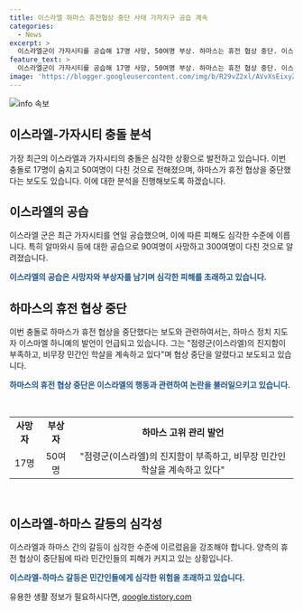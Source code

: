 ```yaml
---
title: 이스라엘 하마스 휴전협상 중단 사태 가자지구 공습 계속
categories:
  - News
excerpt: >
  이스라엘군이 가자시티를 공습해 17명 사망, 50여명 부상. 하마스는 휴전 협상 중단. 이스라엘군, 가자시티 및 칸유니스에 폭격, 90여명 사망, 300여명 부상. 이스라엘, 하마스 두 지휘관 겨냥하며 공습. 하마스, 이스라엘의 휴전 협상 지연과 비무장 민간인 학살 비난. 휴전 앞두고 양측 영구휴전 주장. 이스라엘, 협상안 수정에 추가 요구로 어것장. 
feature_text: >
  이스라엘군이 가자시티를 공습해 17명 사망, 50여명 부상. 하마스는 휴전 협상 중단. 이스라엘군, 가자시티 및 칸유니스에 폭격, 90여명 사망, 300여명 부상. 이스라엘, 하마스 두 지휘관 겨냥하며 공습. 하마스, 이스라엘의 휴전 협상 지연과 비무장 민간인 학살 비난. 휴전 앞두고 양측 영구휴전 주장. 이스라엘, 협상안 수정에 추가 요구로 어것장. 
image: 'https://blogger.googleusercontent.com/img/b/R29vZ2xl/AVvXsEixyZcFfHzMRdzZMjFBmAUKJYCLCGyLL1o632UiGVXcaFdKo_bkvkuCioo0uUKlGfBVcT3P84aROyZIXSBEx3Aw5nCQ3pTgDom1WDC4m8eifvWiAmWEEVb4x6G_l8C0QH225ldMjyaFvpxGEBGNO37VmDTDMHGhJPq73UglMfDca1-0aw/s1600/blogspot.png'
---
```


<p><img src="https://blogger.googleusercontent.com/img/b/R29vZ2xl/AVvXsEixyZcFfHzMRdzZMjFBmAUKJYCLCGyLL1o632UiGVXcaFdKo_bkvkuCioo0uUKlGfBVcT3P84aROyZIXSBEx3Aw5nCQ3pTgDom1WDC4m8eifvWiAmWEEVb4x6G_l8C0QH225ldMjyaFvpxGEBGNO37VmDTDMHGhJPq73UglMfDca1-0aw/s1600/blogspot.png" alt="info 속보" /></p>

<h2 data-ke-size="size26">이스라엘-가자시티 충돌 분석</h2>

<p data-ke-size="size16">가장 최근의 이스라엘과 가자시티의 충돌은 심각한 상황으로 발전하고 있습니다. 이번 충돌로 17명이 숨지고 50여명이 다친 것으로 전해졌으며, 하마스가 휴전 협상을 중단했다는 보도도 있습니다. 이에 대한 분석을 진행해보도록 하겠습니다.</p>

<h2 data-ke-size="size24">이스라엘의 공습</h2>

<p data-ke-size="size16">이스라엘 군은 최근 가자시티를 연일 공습했으며, 이에 따른 피해도 심각한 수준에 이릅니다. 특히 알마와시 등에 대한 공습으로 90여명이 사망하고 300여명이 다친 것으로 알려졌습니다.</p>

<p data-ke-size="size16"><b><span style="color: #1a5490;">이스라엘의 공습은 사망자와 부상자를 남기며 심각한 피해를 초래하고 있습니다.</span></b></p>

<h2 data-ke-size="size24">하마스의 휴전 협상 중단</h2>

<p data-ke-size="size16">이번 충돌로 하마스가 휴전 협상을 중단했다는 보도와 관련하여서는, 하마스 정치 지도자 이스마엘 하니예의 발언이 언급되고 있습니다. 그는 "점령군(이스라엘)의 진지함이 부족하고, 비무장 민간인 학살을 계속하고 있다"며 협상 중단을 알렸다고 보도되고 있습니다.</p>

<p data-ke-size="size16"><b><span style="color: #1a5490;">하마스의 휴전 협상 중단은 이스라엘의 행동과 관련하여 논란을 불러일으키고 있습니다.</span></b></p>

<p data-ke-size="size16">&nbsp;</p>

<table>
    <tbody>
        <tr>
            <td style="text-align: center; height: 17px;"><b>사망자</b></td>
            <td style="text-align: center; height: 17px;"><b>부상자</b></td>
            <td style="text-align: center; height: 17px;"><b>하마스 고위 관리 발언</b></td>
        </tr>
        <tr>
            <td style="text-align: center; height: 17px;">17명</td>
            <td style="text-align: center; height: 17px;">50여명</td>
            <td style="text-align: center; height: 17px;">"점령군(이스라엘)의 진지함이 부족하고, 비무장 민간인 학살을 계속하고 있다"</td>
        </tr>
    </tbody>
</table>

<p data-ke-size="size16">&nbsp;</p>

<h2 data-ke-size="size24">이스라엘-하마스 갈등의 심각성</h2>

<p data-ke-size="size16">이스라엘과 하마스 간의 갈등이 심각한 수준에 이르렀음을 강조해야 합니다. 양측의 휴전 협상이 중단됨에 따라 민간인들의 피해가 커지고 있는 상황입니다.</p>

<p data-ke-size="size16"><b><span style="color: #1a5490;">이스라엘-하마스 갈등은 민간인들에게 심각한 위험을 초래하고 있습니다.</span></b></p>
유용한 생활 정보가 필요하시다면, <a href="https://qoogle.tistory.com" rel="dofollow">qoogle.tistory.com</a>


